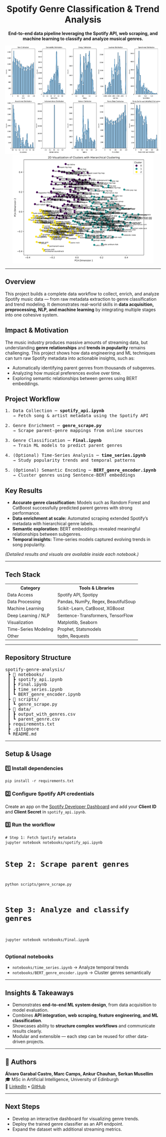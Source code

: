 <h1 align="center">Spotify Genre Classification & Trend Analysis</h1>

<p align="center">
<b>End-to-end data pipeline leveraging the Spotify API, web scraping, and machine learning to classify and analyze musical genres.</b>
</p>

<p align="center">
  <img src="assets/image1.png" height="350" width="auto">
  <img src="assets/image2.png" height="350" width="auto">
</p>

<hr>

<h2>Overview</h2>
<p>
This project builds a complete data workflow to collect, enrich, and analyze Spotify music data — from raw metadata extraction to genre classification and trend modeling.  
It demonstrates real-world skills in <b>data acquisition, preprocessing, NLP, and machine learning</b> by integrating multiple stages into one cohesive system.
</p>

<h2>Impact & Motivation</h2>
<p>
The music industry produces massive amounts of streaming data, but understanding <b>genre relationships</b> and <b>trends in popularity</b> remains challenging.  
This project shows how data engineering and ML techniques can turn raw Spotify metadata into actionable insights, such as:
</p>
<ul>
  <li>Automatically identifying parent genres from thousands of subgenres.</li>
  <li>Analyzing how musical preferences evolve over time.</li>
  <li>Exploring semantic relationships between genres using BERT embeddings.</li>
</ul>

<h2>Project Workflow</h2>

<pre>
1. Data Collection ─ <b>spotify_api.ipynb</b>  
   → Fetch song & artist metadata using the Spotify API  

2. Genre Enrichment ─ <b>genre_scrape.py</b>  
   → Scrape parent-genre mappings from online sources  

3. Genre Classification ─ <b>Final.ipynb</b>  
   → Train ML models to predict parent genres  

4. (Optional) Time-Series Analysis ─ <b>time_series.ipynb</b>  
   → Study popularity trends and temporal patterns  

5. (Optional) Semantic Encoding ─ <b>BERT_genre_encoder.ipynb</b>  
   → Cluster genres using Sentence-BERT embeddings
</pre>

<h2>Key Results</h2>
<ul>
  <li><b>Accurate genre classification:</b> Models such as Random Forest and CatBoost successfully predicted parent genres with strong performance.</li>
  <li><b>Data enrichment at scale:</b> Automated scraping extended Spotify’s metadata with hierarchical genre labels.</li>
  <li><b>Semantic exploration:</b> BERT embeddings revealed meaningful relationships between subgenres.</li>
  <li><b>Temporal insights:</b> Time-series models captured evolving trends in song popularity.</li>
</ul>
<p><i>(Detailed results and visuals are available inside each notebook.)</i></p>

<hr>

<h2>Tech Stack</h2>
<table>
<tr><th>Category</th><th>Tools & Libraries</th></tr>
<tr><td>Data Access</td><td>Spotify API, Spotipy</td></tr>
<tr><td>Data Processing</td><td>Pandas, NumPy, Regex, BeautifulSoup</td></tr>
<tr><td>Machine Learning</td><td>Scikit-Learn, CatBoost, XGBoost</td></tr>
<tr><td>Deep Learning / NLP</td><td>Sentence-Transformers, TensorFlow</td></tr>
<tr><td>Visualization</td><td>Matplotlib, Seaborn</td></tr>
<tr><td>Time-Series Modeling</td><td>Prophet, Statsmodels</td></tr>
<tr><td>Other</td><td>tqdm, Requests</td></tr>
</table>

<hr>

<h2>Repository Structure</h2>
<pre>
spotify-genre-analysis/
 ┣ 📂 notebooks/
 ┃ ┣ spotify_api.ipynb
 ┃ ┣ Final.ipynb
 ┃ ┣ time_series.ipynb
 ┃ ┗ BERT_genre_encoder.ipynb
 ┣ 📂 scripts/
 ┃ ┗ genre_scrape.py
 ┣ 📂 data/
 ┃ ┣ output_with_genres.csv
 ┃ ┗ parent_genre.csv
 ┣ requirements.txt
 ┣ .gitignore
 ┗ README.md
</pre>

<hr>

<h2>Setup & Usage</h2>

<h3>1️⃣ Install dependencies</h3>
<pre><code>pip install -r requirements.txt</code></pre>

<h3>2️⃣ Configure Spotify API credentials</h3>
<p>Create an app on the <a href="https://developer.spotify.com/dashboard/">Spotify Developer Dashboard</a> and add your <b>Client ID</b> and <b>Client Secret</b> in <code>spotify_api.ipynb</code>.</p>

<h3>3️⃣ Run the workflow</h3>
<pre><code># Step 1: Fetch Spotify metadata
jupyter notebook notebooks/spotify_api.ipynb

# Step 2: Scrape parent genres
python scripts/genre_scrape.py

# Step 3: Analyze and classify genres
jupyter notebook notebooks/Final.ipynb
</code></pre>

<h3>Optional notebooks</h3>
<ul>
  <li><code>notebooks/time_series.ipynb</code> → Analyze temporal trends</li>
  <li><code>notebooks/BERT_genre_encoder.ipynb</code> → Cluster genres semantically</li>
</ul>

<hr>

<h2>Insights & Takeaways</h2>
<ul>
  <li>Demonstrates <b>end-to-end ML system design</b>, from data acquisition to model evaluation.</li>
  <li>Combines <b>API integration, web scraping, feature engineering, and ML classification</b>.</li>
  <li>Showcases ability to <b>structure complex workflows</b> and communicate results clearly.</li>
  <li>Modular and extensible — each step can be reused for other data-driven projects.</li>
</ul>

<hr>

<h2>👤 Authors</h2>
<p><b>Álvaro Garabal Castro, Marc Camps, Ankur Chauhan, Serkan Musellim</b><br>
🎓 MSc in Artificial Intelligence, University of Edinburgh<br>
🔗 <a href="https://www.linkedin.com/in/alvarogarabal">LinkedIn</a> • 
<a href="https://github.com/yourusername">GitHub</a></p>

<hr>

<h2>Next Steps</h2>
<ul>
  <li>Develop an interactive dashboard for visualizing genre trends.</li>
  <li>Deploy the trained genre classifier as an API endpoint.</li>
  <li>Expand the dataset with additional streaming metrics.</li>
</ul>










